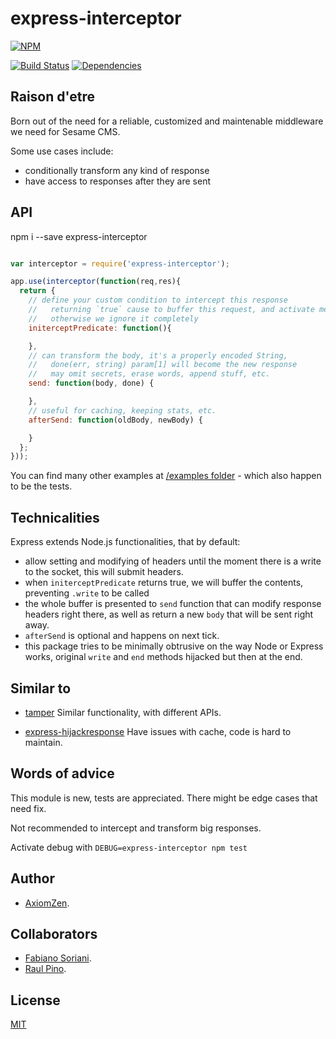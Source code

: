 # express-interceptor

[![NPM](https://nodei.co/npm/express-interceptor.png)](https://nodei.co/npm/express-interceptor/)

[![Build Status](https://travis-ci.org/axiomzen/express-interceptor.svg)](https://travis-ci.org/axiomzen/express-interceptor) [![Dependencies](https://david-dm.org/axiomzen/express-interceptor.png)](https://david-dm.org/axiomzen/express-interceptor.png)

## Raison d'etre

Born out of the need for a reliable, customized and maintenable middleware we need for Sesame CMS.

Some use cases include:

- conditionally transform any kind of response
- have access to responses after they are sent

## API

npm i --save express-interceptor

```javascript

var interceptor = require('express-interceptor');

app.use(interceptor(function(req,res){
  return {
    // define your custom condition to intercept this response
    //   returning `true` cause to buffer this request, and activate methods below
    //   otherwise we ignore it completely
    initerceptPredicate: function(){

    },
    // can transform the body, it's a properly encoded String,
    //   done(err, string) param[1] will become the new response
    //   may omit secrets, erase words, append stuff, etc.
    send: function(body, done) {

    },
    // useful for caching, keeping stats, etc.
    afterSend: function(oldBody, newBody) {

    }
  };
}));

```

You can find many other examples at [/examples folder](https://github.com/axiomzen/express-interceptor/tree/master/examples) - which also happen to be the tests.

## Technicalities

Express extends Node.js functionalities, that by default:

- allow setting and modifying of headers until the moment there is a write to the socket, this will submit headers.
- when `initerceptPredicate` returns true, we will buffer the contents, preventing `.write` to be called
- the whole buffer is presented to `send` function that can modify response headers right there, as well as return a new `body` that will be sent right away.
- `afterSend` is optional and happens on next tick.
- this package tries to be minimally obtrusive on the way Node or Express works, original `write` and `end` methods hijacked but then at the end.


## Similar to

- [tamper](https://www.npmjs.com/package/tamper)
Similar functionality, with different APIs.

- [express-hijackresponse](https://github.com/papandreou/express-hijackresponse)
Have issues with cache, code is hard to maintain.

## Words of advice

This module is new, tests are appreciated. There might be edge cases that need fix.

Not recommended to intercept and transform big responses.

Activate debug with `DEBUG=express-interceptor npm test`

## Author

* [AxiomZen](https://www.axiomzen.co/).

## Collaborators

* [Fabiano Soriani](https://github.com/flockonus).
* [Raul Pino](https://github.com/p1nox).

## License

  [MIT](LICENSE)
